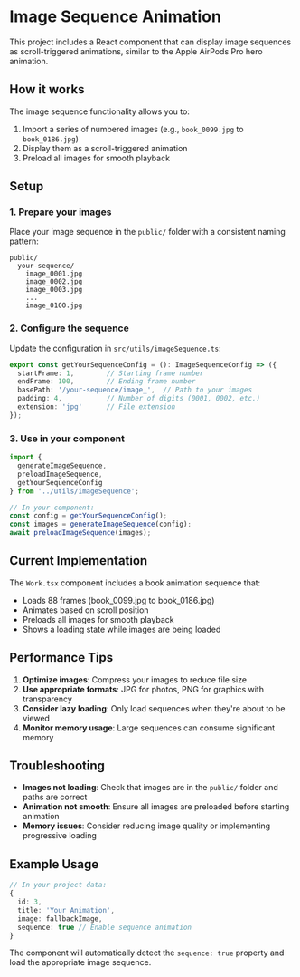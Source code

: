 # Image Sequence Animation

This project includes a React component that can display image sequences as scroll-triggered animations, similar to the Apple AirPods Pro hero animation.

## How it works

The image sequence functionality allows you to:
1. Import a series of numbered images (e.g., `book_0099.jpg` to `book_0186.jpg`)
2. Display them as a scroll-triggered animation
3. Preload all images for smooth playback

## Setup

### 1. Prepare your images
Place your image sequence in the `public/` folder with a consistent naming pattern:
```
public/
  your-sequence/
    image_0001.jpg
    image_0002.jpg
    image_0003.jpg
    ...
    image_0100.jpg
```

### 2. Configure the sequence
Update the configuration in `src/utils/imageSequence.ts`:

```typescript
export const getYourSequenceConfig = (): ImageSequenceConfig => ({
  startFrame: 1,        // Starting frame number
  endFrame: 100,        // Ending frame number
  basePath: '/your-sequence/image_',  // Path to your images
  padding: 4,           // Number of digits (0001, 0002, etc.)
  extension: 'jpg'      // File extension
});
```

### 3. Use in your component
```typescript
import { 
  generateImageSequence, 
  preloadImageSequence, 
  getYourSequenceConfig 
} from '../utils/imageSequence';

// In your component:
const config = getYourSequenceConfig();
const images = generateImageSequence(config);
await preloadImageSequence(images);
```

## Current Implementation

The `Work.tsx` component includes a book animation sequence that:
- Loads 88 frames (book_0099.jpg to book_0186.jpg)
- Animates based on scroll position
- Preloads all images for smooth playback
- Shows a loading state while images are being loaded

## Performance Tips

1. **Optimize images**: Compress your images to reduce file size
2. **Use appropriate formats**: JPG for photos, PNG for graphics with transparency
3. **Consider lazy loading**: Only load sequences when they're about to be viewed
4. **Monitor memory usage**: Large sequences can consume significant memory

## Troubleshooting

- **Images not loading**: Check that images are in the `public/` folder and paths are correct
- **Animation not smooth**: Ensure all images are preloaded before starting animation
- **Memory issues**: Consider reducing image quality or implementing progressive loading

## Example Usage

```typescript
// In your project data:
{
  id: 3,
  title: 'Your Animation',
  image: fallbackImage,
  sequence: true // Enable sequence animation
}
```

The component will automatically detect the `sequence: true` property and load the appropriate image sequence. 